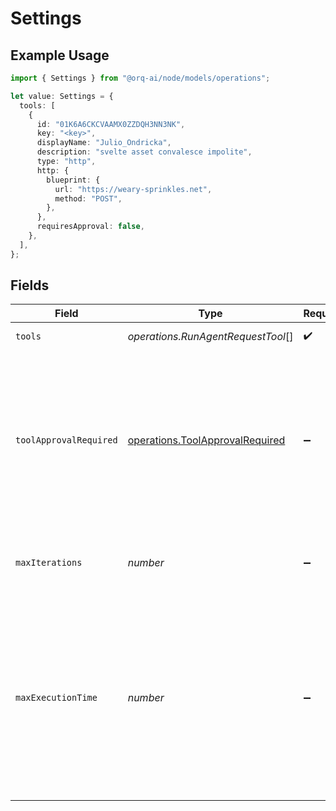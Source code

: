 # Settings

## Example Usage

```typescript
import { Settings } from "@orq-ai/node/models/operations";

let value: Settings = {
  tools: [
    {
      id: "01K6A6CKCVAAMX0ZZDQH3NN3NK",
      key: "<key>",
      displayName: "Julio_Ondricka",
      description: "svelte asset convalesce impolite",
      type: "http",
      http: {
        blueprint: {
          url: "https://weary-sprinkles.net",
          method: "POST",
        },
      },
      requiresApproval: false,
    },
  ],
};
```

## Fields

| Field                                                                                                                                                                                                                                                       | Type                                                                                                                                                                                                                                                        | Required                                                                                                                                                                                                                                                    | Description                                                                                                                                                                                                                                                 |
| ----------------------------------------------------------------------------------------------------------------------------------------------------------------------------------------------------------------------------------------------------------- | ----------------------------------------------------------------------------------------------------------------------------------------------------------------------------------------------------------------------------------------------------------- | ----------------------------------------------------------------------------------------------------------------------------------------------------------------------------------------------------------------------------------------------------------- | ----------------------------------------------------------------------------------------------------------------------------------------------------------------------------------------------------------------------------------------------------------- |
| `tools`                                                                                                                                                                                                                                                     | *operations.RunAgentRequestTool*[]                                                                                                                                                                                                                          | :heavy_check_mark:                                                                                                                                                                                                                                          | Tools available to the agent                                                                                                                                                                                                                                |
| `toolApprovalRequired`                                                                                                                                                                                                                                      | [operations.ToolApprovalRequired](../../models/operations/toolapprovalrequired.md)                                                                                                                                                                          | :heavy_minus_sign:                                                                                                                                                                                                                                          | If all, the agent will require approval for all tools. If respect_tool, the agent will require approval for tools that have the requires_approval flag set to true. If none, the agent will not require approval for any tools.                             |
| `maxIterations`                                                                                                                                                                                                                                             | *number*                                                                                                                                                                                                                                                    | :heavy_minus_sign:                                                                                                                                                                                                                                          | Maximum iterations(llm calls) before the agent will stop executing.                                                                                                                                                                                         |
| `maxExecutionTime`                                                                                                                                                                                                                                          | *number*                                                                                                                                                                                                                                                    | :heavy_minus_sign:                                                                                                                                                                                                                                          | Maximum time (in seconds) for the agent thinking process. This does not include the time for tool calls and sub agent calls. It will be loosely enforced, the in progress LLM calls will not be terminated and the last assistant message will be returned. |